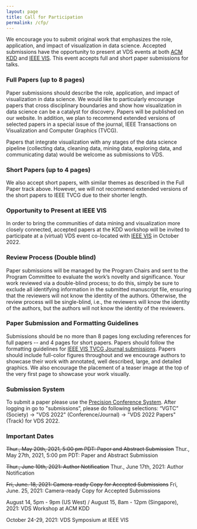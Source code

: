 ```yaml
---
layout: page
title: Call for Participation
permalink: /cfp/
---
```


We encourage you to submit original work that emphasizes the role, application, and impact of visualization in data science. Accepted submissions have the opportunity to present at VDS events at both [ACM KDD](https://www.kdd.org/kdd2022/) and [IEEE VIS](http://ieeevis.org/year/2022/welcome).  This event accepts full and short paper submissions for talks.

### Full Papers (up to 8 pages)

Paper submissions should describe the role, application, and impact of visualization in data science. We would like to particularly encourage papers that cross disciplinary boundaries and show how visualization in data science can be a catalyst for discovery. Papers will be published on our website.  In addition, we plan to recommend extended versions of selected papers in a special issue of the journal, IEEE Transactions on Visualization and Computer Graphics (TVCG).

Papers that integrate visualization with any stages of the data science pipeline (collecting data, cleaning data, mining data, exploring data, and communicating data) would be welcome as submissions to VDS.

### Short Papers (up to 4 pages)

We also accept short papers, with similar themes as described in the Full Paper track above.  However, we will not recommend extended versions of the short papers to IEEE TVCG due to their shorter length.

### Opportunity to Present at IEEE VIS

In order to bring the communities of data mining and visualization more closely connected, accepted papers at the KDD workshop will be invited to participate at a (virtual) VDS event co-located with [IEEE VIS](http://ieeevis.org/year/2021/welcome) in October 2022.

### Review Process (Double blind)

Paper submissions will be managed by the Program Chairs and sent to the Program Committee to evaluate the work’s novelty and significance.  Your work reviewed via a double-blind process; to do this, simply be sure to exclude all identifying information in the submitted manuscript file, ensuring that the reviewers will not know the identity of the authors. Otherwise, the review process will be single-blind, i.e., the reviewers will know the identity of the authors, but the authors will not know the identity of the reviewers.

### Paper Submission and Formatting Guidelines

Submissions should be no more than 8 pages long excluding references for full papers -- and 4 pages for short papers.  Papers should follow the formatting guidelines for [IEEE VIS TVCG Journal submissions](https://tc.computer.org/vgtc/publications/journal).  Papers should include full-color figures throughout and we encourage authors to showcase their work with annotated, well described, large, and detailed graphics. We also encourage the placement of a teaser image at the top of the very first page to showcase your work visually.


### Submission System

To submit a paper please use the [Precision Conference System](https://new.precisionconference.com/submissions). After logging in go to  "submissions”, please do following selections: “VGTC” (Society) -> "VDS 2022" (Conference/Journal) -> "VDS 2022 Papers" (Track) for VDS 2022.



### Important Dates

~~Thur., May 20th, 2021, 5:00 pm PDT: Paper and Abstract Submission~~
Thur., May 27th, 2021, 5:00 pm PDT: Paper and Abstract Submission

~~Thur., June 10th, 2021: Author Notification~~
Thur., June 17th, 2021: Author Notification

~~Fri, June. 18, 2021: Camera-ready Copy for Accepted Submissions~~
Fri, June. 25, 2021: Camera-ready Copy for Accepted Submissions

August 14, 5pm - 9pm (US West) / August 15, 8am - 12pm (Singapore), 2021: VDS Workshop at ACM KDD


October 24-29, 2021: VDS Symposium at IEEE VIS
